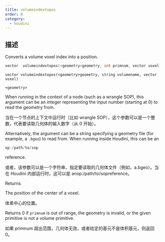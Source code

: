 ```yaml
---
title: volumeindextopos
order: 8
category:
  - houdini
---
```

    
## 描述

Converts a volume voxel index into a position.

```c
vector  volumeindextopos(<geometry>geometry, int primnum, vector voxel)
```

`vector volumeindextopos(<geometry>geometry, string volumename, vector voxel)`

`<geometry>`

When running in the context of a node (such as a wrangle SOP), this argument
can be an integer representing the input number (starting at 0) to read the
geometry from.

当在一个节点的上下文中运行时（比如 wrangle SOP），这个参数可以是一个整数，代表要读取几何体的输入数字（从 0 开始）。

Alternatively, the argument can be a string specifying a geometry file (for
example, a `.bgeo`) to read from. When running inside Houdini, this can be an

```c
op:/path/to/sop
```

reference.

或者，该参数可以是一个字符串，指定要读取的几何体文件（例如，a.bgeo）。当在 Houdini 内部运行时，这可以是 anop:/path/to/sopreference。

Returns

The position of the center of a voxel.

体素中心的位置。

Returns 0 if `primnum` is out of range, the geometry is invalid, or the given
primitive is not a volume primitive.

如果 primnum 超出范围，几何体无效，或者给定的基元不是体积基元，则返回 0。
